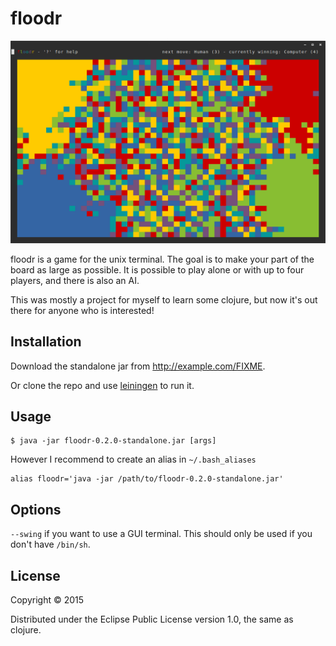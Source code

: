 # floodr

![screenshot](floodr_screenshot01.png)

floodr is a game for the unix terminal. The goal is to make your part
of the board as large as possible. It is possible to play alone or
with up to four players, and there is also an AI.

This was mostly a project for myself to learn some clojure, but now
it's out there for anyone who is interested!

## Installation

Download the standalone jar from http://example.com/FIXME.

Or clone the repo and use [leiningen](http://leiningen.org/) to run it.

## Usage

    $ java -jar floodr-0.2.0-standalone.jar [args]

However I recommend to create an alias in `~/.bash_aliases`

    alias floodr='java -jar /path/to/floodr-0.2.0-standalone.jar'

## Options

`--swing` if you want to use a GUI terminal. This should only be used
if you don't have `/bin/sh`.

## License

Copyright © 2015

Distributed under the Eclipse Public License version 1.0, the same as clojure.
